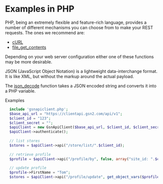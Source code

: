 Examples in PHP
==============

PHP, being an extremely flexible and feature-rich language, provides a number of different mechanisms you can choose from to make your REST requests. The ones we recommend are:

- [cURL](http://php.net/manual/en/book.curl.php)
- [file_get_contents](http://php.net/manual/en/function.file-get-contents.php)

Depending on your web server configuration either one of these functions may be more desirable.

JSON (JavaScript Object Notation) is a lightweight data-interchange format. It is like XML, but without the markup around the actual payload.

The [json_decode](http://php.net/manual/en/function.json-decode.php) function takes a JSON encoded string and converts it into a PHP variable.

Examples

```php
  include 'gsnapiclient.php'; 
  $base_api_url = "https://clientapi.gsn2.com/api/v1";
  $client_id = "123";
  $client_secret = "";
  $apiClient = new GsnApiClient($base_api_url, $client_id, $client_secret);
  $apiClient->authenticate();
	
  // list stores
  $stores = $apiClient->api("/store/list/".$client_id);
	
  // retrieve profile
  $profile = $apiClient->api("/profile/by", false, array("site_id: ".$client_id));
	
  // update profile
  $profile->FirstName = "Tom";
  $stores = $apiClient->api("/profile/update", get_object_vars($profile), array("site_id: ".$client_id));
```


